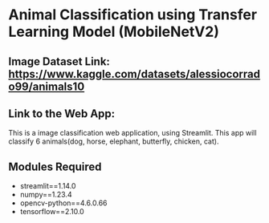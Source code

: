 # Animal Classification using Transfer Learning Model (MobileNetV2)

## Image Dataset Link: https://www.kaggle.com/datasets/alessiocorrado99/animals10
## Link to the Web App:

This is a image classification web application, using Streamlit. This app will classify 6 animals(dog, horse, elephant, butterfly, chicken, cat).

## Modules Required
* streamlit==1.14.0
* numpy==1.23.4
* opencv-python==4.6.0.66
* tensorflow==2.10.0

